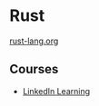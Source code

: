 # Rust

[rust-lang.org](https://www.rust-lang.org/)

## Courses

* [LinkedIn Learning](https://www.linkedin.com/learning/rust-essential-training/learn-rust-programming)
